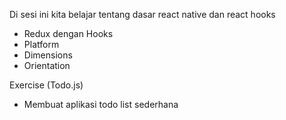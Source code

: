Di sesi ini kita belajar tentang dasar react native dan react hooks

- Redux dengan Hooks
- Platform
- Dimensions
- Orientation

Exercise (Todo.js)

- Membuat aplikasi todo list sederhana
